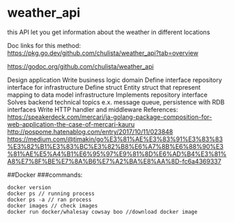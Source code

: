 # weather_api
this API let you get information about the weather in different locations

Doc links for this method: 
https://pkg.go.dev/github.com/chulista/weather_api?tab=overview 

https://godoc.org/github.com/chulista/weather_api


Design
application
Write business logic
domain
Define interface
repository interface for infrastructure
Define struct
Entity struct that represent mapping to data model
infrastructure
Implements repository interface
Solves backend technical topics
e.x. message queue, persistence with RDB
interfaces
Write HTTP handler and middleware
References:
https://speakerdeck.com/mercari/ja-golang-package-composition-for-web-application-the-case-of-mercari-kauru
http://pospome.hatenablog.com/entry/2017/10/11/023848
https://medium.com/@timakin/go%E3%81%AE%E3%83%91%E3%83%83%E3%82%B1%E3%83%BC%E3%82%B8%E6%A7%8B%E6%88%90%E3%81%AE%E5%A4%B1%E6%95%97%E9%81%8D%E6%AD%B4%E3%81%A8%E7%8F%BE%E7%8A%B6%E7%A2%BA%E8%AA%8D-fc6a4369337



##Docker
###commands:

    docker version 
    docker ps // running process
    docker ps -a // ran process
    docker images // check images
    docker run docker/whalesay cowsay boo //download docker image

